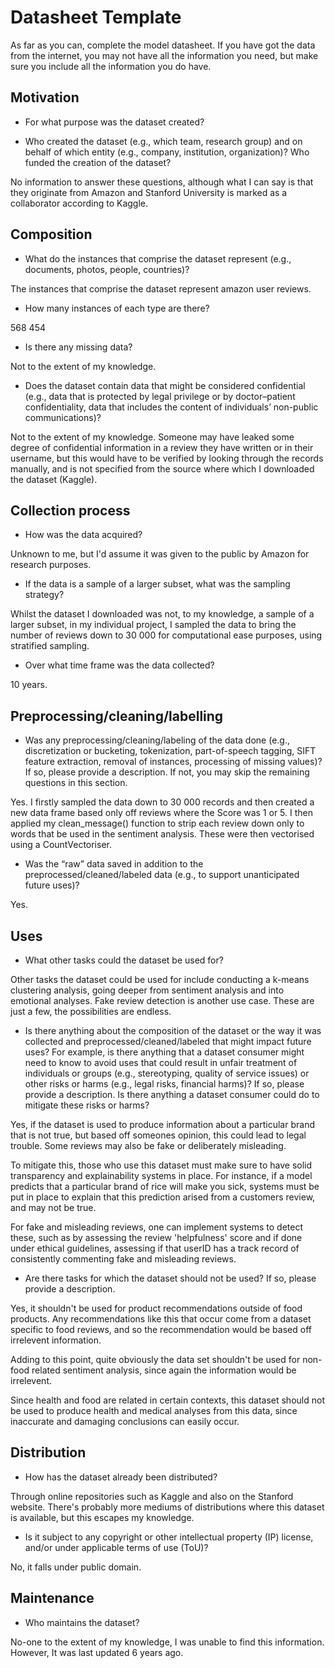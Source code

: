 # Datasheet Template

As far as you can, complete the model datasheet. If you have got the data from the internet, you may not have all the information you need, but make sure you include all the information you do have. 

## Motivation

- For what purpose was the dataset created? 

- Who created the dataset (e.g., which team, research group) and on behalf of which entity (e.g., company, institution, organization)? Who funded the creation of the dataset?

No information to answer these questions, although what I can say is that they originate from Amazon and Stanford University is marked as a collaborator according to Kaggle.

## Composition

- What do the instances that comprise the dataset represent (e.g., documents, photos, people, countries)? 

The instances that comprise the dataset represent amazon user reviews.

- How many instances of each type are there? 

568 454

- Is there any missing data?

Not to the extent of my knowledge.

- Does the dataset contain data that might be considered confidential (e.g., data that is protected by legal privilege or by  doctor–patient confidentiality, data that includes the content of individuals’ non-public communications)?

Not to the extent of my knowledge. Someone may have leaked some degree of confidential information in a review they have written or in their username, but this would have to be verified by looking through the records manually, and is not specified from the source where which I downloaded the dataset (Kaggle).

## Collection process

- How was the data acquired? 

Unknown to me, but I'd assume it was given to the public by Amazon for research purposes.

- If the data is a sample of a larger subset, what was the sampling strategy? 

Whilst the dataset I downloaded was not, to my knowledge, a sample of a larger subset, in my individual project, I sampled the data to bring the number of reviews down to 30 000 for computational ease purposes, using stratified sampling.

- Over what time frame was the data collected? 

10 years.

## Preprocessing/cleaning/labelling

- Was any preprocessing/cleaning/labeling of the data done (e.g., discretization or bucketing, tokenization, part-of-speech tagging, SIFT feature extraction, removal of instances, processing of missing values)? If so, please provide a description. If not, you may skip the remaining questions in this section. 

Yes. I firstly sampled the data down to 30 000 records and then created a new data frame based only off reviews where the Score was 1 or 5. I then applied my clean_message() function to strip each review down only to words that be used in the sentiment analysis. These were then vectorised using a CountVectoriser.

- Was the “raw” data saved in addition to the preprocessed/cleaned/labeled data (e.g., to support unanticipated future uses)?

Yes. 
 
## Uses

- What other tasks could the dataset be used for? 

Other tasks the dataset could be used for include conducting a k-means clustering analysis, going deeper from sentiment analysis and into emotional analyses. Fake review detection is another use case. These are just a few, the possibilities are endless.

- Is there anything about the composition of the dataset or the way it was collected and preprocessed/cleaned/labeled that might impact future uses? For example, is there anything that a dataset consumer might need to know to avoid uses that could result in unfair treatment of individuals or groups (e.g., stereotyping, quality of service issues) or other risks or harms (e.g., legal risks, financial harms)? If so, please provide a description. Is there anything a dataset consumer could do to mitigate these risks or harms? 

Yes, if the dataset is used to produce information about a particular brand that is not true, but based off someones opinion, this could lead to legal trouble. Some reviews may also be fake or deliberately misleading.

To mitigate this, those who use this dataset must make sure to have solid transparency and explainability systems in place. For instance, if a model predicts that a particular brand of rice will make you sick, systems must be put in place to explain that this prediction arised from a customers review, and may not be true.

For fake and misleading reviews, one can implement systems to detect these, such as by assessing the review 'helpfulness' score and if done under ethical guidelines, assessing if that userID has a track record of consistently commenting fake and misleading reviews.


- Are there tasks for which the dataset should not be used? If so, please provide a description.

Yes, it shouldn't be used for product recommendations outside of food products. Any recommendations like this that occur come from a dataset specific to food reviews, and so the recommendation would be based off irrelevent information.

Adding to this point, quite obviously the data set shouldn't be used for non-food related sentiment analysis, since again the information would be irrelevent.

Since health and food are related in certain contexts, this dataset should not be used to produce health and medical analyses from this data, since inaccurate and damaging conclusions can easily occur.

## Distribution

- How has the dataset already been distributed? 

Through online repositories such as Kaggle and also on the Stanford website. There's probably more mediums of distributions where this dataset is available, but this escapes my knowledge.

- Is it subject to any copyright or other intellectual property (IP) license, and/or under applicable terms of use (ToU)?  

No, it falls under public domain.

## Maintenance

- Who maintains the dataset?

No-one to the extent of my knowledge, I was unable to find this information. However, It was last updated 6 years ago. 

